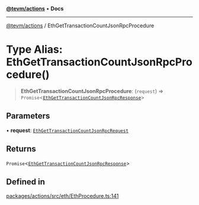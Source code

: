[**@tevm/actions**](../README.md) • **Docs**

***

[@tevm/actions](../globals.md) / EthGetTransactionCountJsonRpcProcedure

# Type Alias: EthGetTransactionCountJsonRpcProcedure()

> **EthGetTransactionCountJsonRpcProcedure**: (`request`) => `Promise`\<[`EthGetTransactionCountJsonRpcResponse`](EthGetTransactionCountJsonRpcResponse.md)\>

## Parameters

• **request**: [`EthGetTransactionCountJsonRpcRequest`](EthGetTransactionCountJsonRpcRequest.md)

## Returns

`Promise`\<[`EthGetTransactionCountJsonRpcResponse`](EthGetTransactionCountJsonRpcResponse.md)\>

## Defined in

[packages/actions/src/eth/EthProcedure.ts:141](https://github.com/evmts/tevm-monorepo/blob/main/packages/actions/src/eth/EthProcedure.ts#L141)
